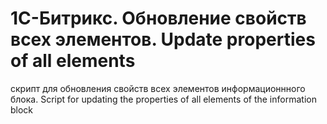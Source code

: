 # 1С-Битрикс. Обновление свойств всех элементов. Update properties of all elements
 скрипт для обновления свойств всех элементов информационнного блока. Script for updating the properties of all elements of the information block
